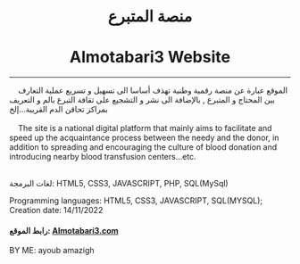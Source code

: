 <center><h1> منصة المتبرع </h1></center>
<center><h1> Almotabari3 Website </h1></center>
<hr />

<div>&nbsp;&nbsp;&nbsp;&nbsp;الموقع عبارة عن منصة رقمية وطنية تهذف أساسا الى تسهيل و تسريع عملية التعارف بين المحتاج و المتبرع , بالإضافة الى نشر و التشجيع على تقافة التبرع بالم و التعريف بمراكز تحاقن الدم القريبة...إلخ</div>
<br>

<div>&nbsp;&nbsp;&nbsp;&nbsp;The site is a national digital platform that mainly aims to facilitate and speed up the acquaintance process between the needy and the donor, in addition to spreading and encouraging the culture of blood donation and introducing nearby blood transfusion centers...etc.</div>
<br>

 لغات البرمجة: HTML5, CSS3, JAVASCRIPT, PHP, SQL(MySql)
 
 Programming languages: HTML5, CSS3, JAVASCRIPT, SQL(MYSQL);
 Creation date: 14/11/2022 
 

<div><h4>رابط الموقع: <a href='http://almotabari3.ezyro.com/' >Almotabari3.com</a></div>


BY ME: ayoub amazigh

